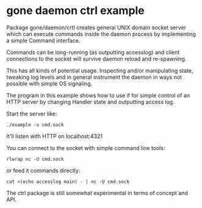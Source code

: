# gone daemon ctrl example

Package gone/daemon/crtl creates general UNIX domain socket server which can execute commands inside the daemon
process by implementing a simple Command interface.

Commands can be long-running (as outputting accesslog) and client connections to the socket will
survive daemon reload and re-spawning.

This has all kinds of potential usage. Inspecting and/or manipulating state, tweaking log levels and in general
instrument the daemon in ways not possible with simple OS signaling.

The program in this example shows how to use if for simple control of an HTTP server by changing Handler
state and outputting access log.

Start the server like:

``` shell
./example -s cmd.sock
```

It'll listen with HTTP on localhost:4321

You can connect to the socket with simple command line tools:

``` shell
rlwrap nc -U cmd.sock
```

or feed it commands directly:

``` shell
cat <(echo accesslog main) - | nc -U cmd.sock
```

The ctrl package is still somewhat experimental in terms of concept and API.


